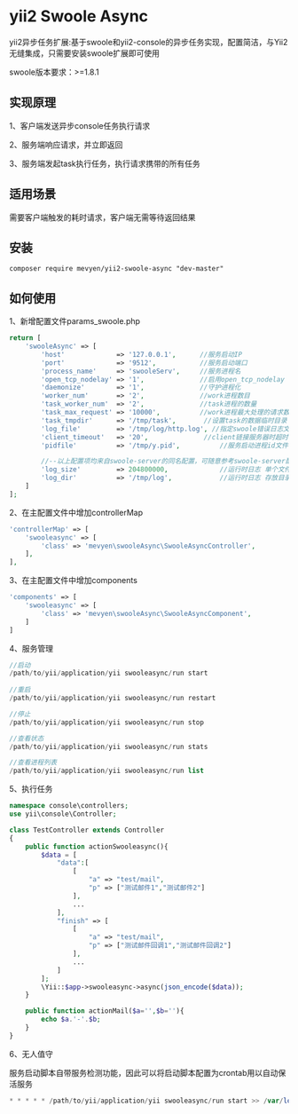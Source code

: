 ﻿# yii2 Swoole Async

yii2异步任务扩展:基于swoole和yii2-console的异步任务实现，配置简洁，与Yii2无缝集成，只需要安装swoole扩展即可使用

swoole版本要求：>=1.8.1

实现原理
---------------

1、客户端发送异步console任务执行请求

2、服务端响应请求，并立即返回

3、服务端发起task执行任务，执行请求携带的所有任务

适用场景
------------
需要客户端触发的耗时请求，客户端无需等待返回结果

安装
------------
```
composer require mevyen/yii2-swoole-async "dev-master"
```

如何使用
-----
1、新增配置文件params_swoole.php
```php
return [
    'swooleAsync' => [
		'host'             => '127.0.0.1', 		//服务启动IP
		'port'             => '9512',      		//服务启动端口
		'process_name'     => 'swooleServ',		//服务进程名
		'open_tcp_nodelay' => '1',         		//启用open_tcp_nodelay
		'daemonize'        => '1',				//守护进程化
		'worker_num'       => '2',				//work进程数目
		'task_worker_num'  => '2',				//task进程的数量
		'task_max_request' => '10000',			//work进程最大处理的请求数
		'task_tmpdir'      => '/tmp/task',		 //设置task的数据临时目录
		'log_file'         => '/tmp/log/http.log', //指定swoole错误日志文件
		'client_timeout'   => '20',				 //client链接服务器时超时时间(s)
		'pidfile'          => '/tmp/y.pid', 		 //服务启动进程id文件保存位置

		//--以上配置项均来自swoole-server的同名配置，可随意参考swoole-server配置说明自主增删--
		'log_size'         => 204800000, 			 //运行时日志 单个文件大小
		'log_dir'          => '/tmp/log',			 //运行时日志 存放目录
	]
];
```

2、在主配置文件中增加controllerMap
```php
'controllerMap' => [
    'swooleasync' => [
        'class' => 'mevyen\swooleAsync\SwooleAsyncController',
    ],
],
```

3、在主配置文件中增加components
```php
'components' => [
    'swooleasync' => [
        'class' => 'mevyen\swooleAsync\SwooleAsyncComponent',
    ]
]
```

4、服务管理
```php
//启动
/path/to/yii/application/yii swooleasync/run start
 
//重启
/path/to/yii/application/yii swooleasync/run restart

//停止
/path/to/yii/application/yii swooleasync/run stop

//查看状态
/path/to/yii/application/yii swooleasync/run stats

//查看进程列表
/path/to/yii/application/yii swooleasync/run list

```

5、执行任务

```php
namespace console\controllers;
use yii\console\Controller;

class TestController extends Controller 
{  
	public function actionSwooleasync(){
		$data = [
			"data":[
				[
					"a" => "test/mail",
					"p" => ["测试邮件1","测试邮件2"]
				],
				...
			],
			"finish" => [
				[
					"a" => "test/mail",
					"p" => ["测试邮件回调1","测试邮件回调2"]
				],
				...
			]
		];
		\Yii::$app->swooleasync->async(json_encode($data));
	}

	public function actionMail($a='',$b=''){
		echo $a.'-'.$b;
	}  
}
```

6、无人值守

服务启动脚本自带服务检测功能，因此可以将启动脚本配置为crontab用以自动保活服务

```php
* * * * * /path/to/yii/application/yii swooleasync/run start >> /var/log/console-app.log 2>&1
```
